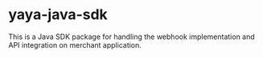 # yaya-java-sdk
This is a Java SDK package for handling the webhook implementation and API integration on merchant application.
